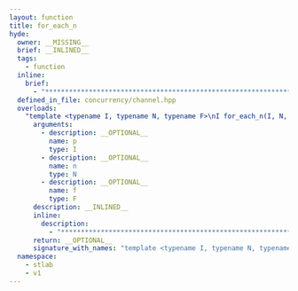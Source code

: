 ```yaml
---
layout: function
title: for_each_n
hyde:
  owner: __MISSING__
  brief: __INLINED__
  tags:
    - function
  inline:
    brief:
      - "***********************************************************************************************"
  defined_in_file: concurrency/channel.hpp
  overloads:
    "template <typename I, typename N, typename F>\nI for_each_n(I, N, F)":
      arguments:
        - description: __OPTIONAL__
          name: p
          type: I
        - description: __OPTIONAL__
          name: n
          type: N
        - description: __OPTIONAL__
          name: f
          type: F
      description: __INLINED__
      inline:
        description:
          - "***********************************************************************************************"
      return: __OPTIONAL__
      signature_with_names: "template <typename I, typename N, typename F>\nI for_each_n(I p, N n, F f)"
  namespace:
    - stlab
    - v1
---
```

